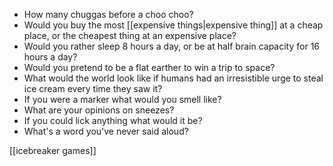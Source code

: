  - How many chuggas before a choo choo?
 - Would you buy the most [[expensive things|expensive thing]] at a cheap place, or the cheapest thing at an expensive place?
 - Would you rather sleep 8 hours a day, or be at half brain capacity for 16 hours a day?
 - Would you pretend to be a flat earther to win a trip to space?
 - What would the world look like if humans had an irresistible urge to steal ice cream every time they saw it?
 - If you were a marker what would you smell like?
 - What are your opinions on sneezes?
 - If you could lick anything what would it be?
 - What's a word you've never said aloud?

[[icebreaker games]]
